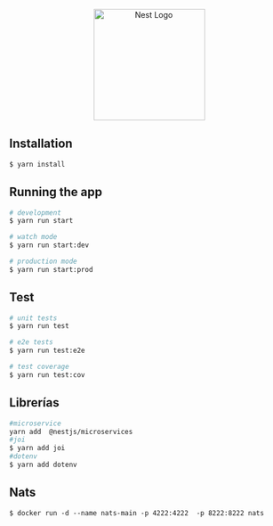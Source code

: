 <p align="center">
  <a href="http://nestjs.com/" target="blank"><img src="https://nestjs.com/img/logo-small.svg" width="200" alt="Nest Logo" /></a>
</p>



## Installation

```bash
$ yarn install
```

## Running the app

```bash
# development
$ yarn run start

# watch mode
$ yarn run start:dev

# production mode
$ yarn run start:prod
```

## Test

```bash
# unit tests
$ yarn run test

# e2e tests
$ yarn run test:e2e

# test coverage
$ yarn run test:cov
```

## Librerías

```bash 
#microservice
yarn add  @nestjs/microservices
#joi
$ yarn add joi
#dotenv
$ yarn add dotenv
```

## Nats

```
$ docker run -d --name nats-main -p 4222:4222  -p 8222:8222 nats
```